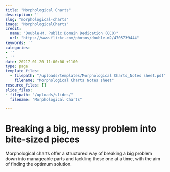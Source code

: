 ```yaml
---
title: "Morphological Charts"
description: ''
slug: "morphological-charts"
image: "MorphologicalCharts"
credit:
  name: "Double-M, Public Domain Dedication (CC0)"
  url: "https://www.flickr.com/photos/double-m2/4705739444"
keywords: ''
categories:
- ''
- ''
date: 20217-01-20 11:00:00 +1100
type: page
template_files:
  - filepath: "/uploads/templates/Morphological Charts_Notes sheet.pdf"
    filename: "Morphological Charts Notes sheet"
resource_files: []
slide_files:
- filepath: "/uploads/slides/"
  filename: "Morphological Charts"

---
```

# Breaking a big, messy problem into bite-sized pieces

Morphological charts offer a structured way of breaking a big problem down into manageable parts and tackling these one at a time, with the aim of finding the optimum solution.
